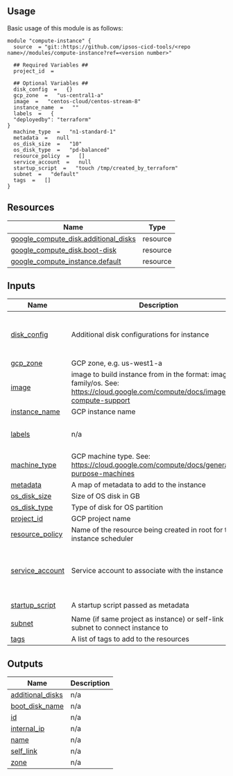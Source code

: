 <!-- BEGIN_TF_DOCS -->
## Usage
Basic usage of this module is as follows:
```
module "compute-instance" {
  source  = "git::https://github.com/ipsos-cicd-tools/<repo name>//modules/compute-instance?ref=<version number>"
  
  ## Required Variables ##
  project_id  = 
  
  ## Optional Variables ##
  disk_config  =   {}
  gcp_zone  =   "us-central1-a"
  image  =   "centos-cloud/centos-stream-8"
  instance_name  =   ""
  labels  =   {
  "deployedby": "terraform"
}
  machine_type  =   "n1-standard-1"
  metadata  =   null
  os_disk_size  =   "10"
  os_disk_type  =   "pd-balanced"
  resource_policy  =   []
  service_account  =   null
  startup_script  =   "touch /tmp/created_by_terraform"
  subnet  =   "default"
  tags  =   []
}
```
## Resources

| Name | Type |
|------|------|
| [google_compute_disk.additional_disks](https://registry.terraform.io/providers/hashicorp/google/latest/docs/resources/compute_disk) | resource |
| [google_compute_disk.boot-disk](https://registry.terraform.io/providers/hashicorp/google/latest/docs/resources/compute_disk) | resource |
| [google_compute_instance.default](https://registry.terraform.io/providers/hashicorp/google/latest/docs/resources/compute_instance) | resource |
## Inputs

| Name | Description | Type | Default | Required |
|------|-------------|------|---------|:--------:|
| <a name="input_disk_config"></a> [disk\_config](#input\_disk\_config) | Additional disk configurations for instance | <pre>map(object({<br>    type = string<br>    size = number<br>  }))</pre> | `{}` | no |
| <a name="input_gcp_zone"></a> [gcp\_zone](#input\_gcp\_zone) | GCP zone, e.g. us-west1-a | `string` | `"us-central1-a"` | no |
| <a name="input_image"></a> [image](#input\_image) | image to build instance from in the format: image-family/os. See: https://cloud.google.com/compute/docs/images#os-compute-support | `string` | `"centos-cloud/centos-stream-8"` | no |
| <a name="input_instance_name"></a> [instance\_name](#input\_instance\_name) | GCP instance name | `string` | `""` | no |
| <a name="input_labels"></a> [labels](#input\_labels) | n/a | `map(string)` | <pre>{<br>  "deployedby": "terraform"<br>}</pre> | no |
| <a name="input_machine_type"></a> [machine\_type](#input\_machine\_type) | GCP machine type.  See: https://cloud.google.com/compute/docs/general-purpose-machines | `string` | `"n1-standard-1"` | no |
| <a name="input_metadata"></a> [metadata](#input\_metadata) | A map of metadata to add to the instance | `map(string)` | `null` | no |
| <a name="input_os_disk_size"></a> [os\_disk\_size](#input\_os\_disk\_size) | Size of OS disk in GB | `string` | `"10"` | no |
| <a name="input_os_disk_type"></a> [os\_disk\_type](#input\_os\_disk\_type) | Type of disk for OS partition | `string` | `"pd-balanced"` | no |
| <a name="input_project_id"></a> [project\_id](#input\_project\_id) | GCP project name | `string` | n/a | yes |
| <a name="input_resource_policy"></a> [resource\_policy](#input\_resource\_policy) | Name of the resource being created in root for the instance scheduler | `list(string)` | `[]` | no |
| <a name="input_service_account"></a> [service\_account](#input\_service\_account) | Service account to associate with the instance | <pre>object({<br>    email  = string<br>    scopes = list(string) # ["cloud-platform"]  Full list: https://cloud.google.com/sdk/gcloud/reference/alpha/compute/instances/set-scopes#--scopes<br>  })</pre> | `null` | no |
| <a name="input_startup_script"></a> [startup\_script](#input\_startup\_script) | A startup script passed as metadata | `string` | `"touch /tmp/created_by_terraform"` | no |
| <a name="input_subnet"></a> [subnet](#input\_subnet) | Name (if same project as instance) or self-link of subnet to connect instance to | `string` | `"default"` | no |
| <a name="input_tags"></a> [tags](#input\_tags) | A list of tags to add to the resources | `list(string)` | `[]` | no |
## Outputs

| Name | Description |
|------|-------------|
| <a name="output_additional_disks"></a> [additional\_disks](#output\_additional\_disks) | n/a |
| <a name="output_boot_disk_name"></a> [boot\_disk\_name](#output\_boot\_disk\_name) | n/a |
| <a name="output_id"></a> [id](#output\_id) | n/a |
| <a name="output_internal_ip"></a> [internal\_ip](#output\_internal\_ip) | n/a |
| <a name="output_name"></a> [name](#output\_name) | n/a |
| <a name="output_self_link"></a> [self\_link](#output\_self\_link) | n/a |
| <a name="output_zone"></a> [zone](#output\_zone) | n/a |
<!-- END_TF_DOCS -->